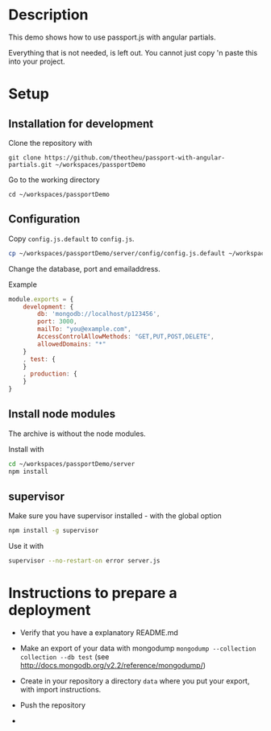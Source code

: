 Description
===========
This demo shows how to use passport.js with angular partials.

Everything that is not needed, is left out. You cannot just copy 'n paste this into your project.


Setup
=====
Installation for development
----------------------------

Clone the repository with
```
git clone https://github.com/theotheu/passport-with-angular-partials.git ~/workspaces/passportDemo
```

Go to the working directory
```
cd ~/workspaces/passportDemo
```

Configuration
----------
Copy ```config.js.default``` to ```config.js```.
```sh
cp ~/workspaces/passportDemo/server/config/config.js.default ~/workspaces/passportDemo/server/config/config.js
```

Change the database, port and emailaddress.

Example
```javascript
module.exports = {
    development: {
        db: 'mongodb://localhost/p123456',
        port: 3000,
        mailTo: "you@example.com",
        AccessControlAllowMethods: "GET,PUT,POST,DELETE",
        allowedDomains: "*"
    }
    , test: {
    }
    , production: {
    }
}
```

Install node modules
----------
The archive is without the node modules.

Install with
```sh
cd ~/workspaces/passportDemo/server
npm install
```

supervisor
----------
Make sure you have supervisor installed - with the global option

```sh
npm install -g supervisor
```

Use it with
```sh
supervisor --no-restart-on error server.js
```

Instructions to prepare a deployment
===================================

* Verify that you have a explanatory README.md
* Make an export of your data with mongodump ```mongodump --collection collection --db test``` (see http://docs.mongodb.org/v2.2/reference/mongodump/)
* Create in your repository a directory ```data``` where you put your export, with import instructions.
* Push the repository

*

